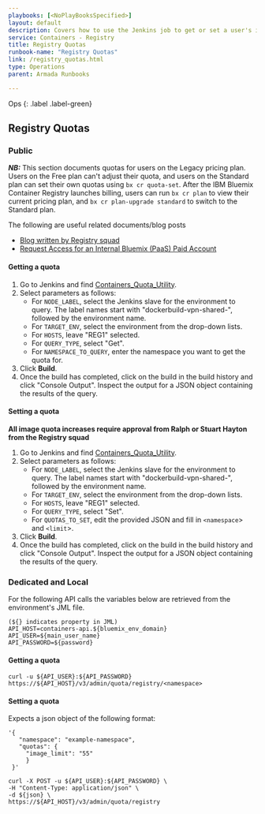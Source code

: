 ```yaml
---
playbooks: [<NoPlayBooksSpecified>]
layout: default
description: Covers how to use the Jenkins job to get or set a user's image quota.
service: Containers - Registry
title: Registry Quotas
runbook-name: "Registry Quotas"
link: /registry_quotas.html
type: Operations
parent: Armada Runbooks

---
```


Ops
{: .label .label-green}

## Registry Quotas

### Public

***NB:*** This section documents quotas for users on the Legacy pricing plan. Users on the Free plan can't adjust their quota, and users on the Standard plan can set their own quotas using `bx cr quota-set`. After the IBM Bluemix Container Registry launches billing, users can run `bx cr plan` to view their current pricing plan, and `bx cr plan-upgrade standard` to switch to the Standard plan.

The following are useful related documents/blog posts

- [Blog written by Registry squad](https://w3-connections.ibm.com/blogs/registry-ibmers/entry/legacy-action?lang=en_us)
- [Request Access for an Internal Bluemix (PaaS) Paid Account](https://w3-connections.ibm.com/wikis/home?lang=en-us#!/wiki/W6dc72a2df174_4a2f_bb64_86c59349be1d/page/Request%20Access%20for%20an%20Internal%20Bluemix%20(PaaS)%20Paid%20Account)



#### Getting a quota

1. Go to Jenkins and find [Containers_Quota_Utility](https://alchemy-containers-jenkins.swg-devops.com:8443/job/Containers-Registry/view/Utilities/job/containers_quota_utility/).
2. Select parameters as follows:
    * For `NODE_LABEL`, select the Jenkins slave for the environment to query. The label names start with "dockerbuild-vpn-shared-", followed by the environment name.
    * For `TARGET_ENV`, select the environment from the drop-down lists.
    * For `HOSTS`, leave "REG1" selected.
    * For `QUERY_TYPE`, select "Get".
    * For `NAMESPACE_TO_QUERY`, enter the namespace you want to get the quota for.
3. Click **Build**.
4. Once the build has completed, click on the build in the build history and click "Console Output". Inspect the output for a JSON object containing the results of the query.

#### Setting a quota

**All image quota increases require approval from Ralph or Stuart Hayton from the Registry squad**

1. Go to Jenkins and find [Containers_Quota_Utility](https://alchemy-containers-jenkins.swg-devops.com:8443/job/Containers-Registry/view/Utilities/job/containers_quota_utility/).
2. Select parameters as follows:
    * For `NODE_LABEL`, select the Jenkins slave for the environment to query. The label names start with "dockerbuild-vpn-shared-", followed by the environment name.
    * For `TARGET_ENV`, select the environment from the drop-down lists.
    * For `HOSTS`, leave "REG1" selected.
    * For `QUERY_TYPE`, select "Set".
    * For `QUOTAS_TO_SET`, edit the provided JSON and fill in `<namespace`> and `<limit`>.
3. Click **Build**.
4. Once the build has completed, click on the build in the build history and click "Console Output". Inspect the output for a JSON object containing the results of the query.

### Dedicated and Local

For the following API calls the variables below are retrieved from the environment's JML file.

    (${} indicates property in JML)
    API_HOST=containers-api.${bluemix_env_domain}
    API_USER=${main_user_name}
    API_PASSWORD=${password}

#### Getting a quota

    curl -u ${API_USER}:${API_PASSWORD} https://${API_HOST}/v3/admin/quota/registry/<namespace>
#### Setting a quota

  Expects a json object of the following format:

    '{
       "namespace": "example-namespace",
       "quotas": {
         "image_limit": "55"
         }
     }'
<!-- -->
    curl -X POST -u ${API_USER}:${API_PASSWORD} \
    -H "Content-Type: application/json" \
    -d ${json} \
    https://${API_HOST}/v3/admin/quota/registry
